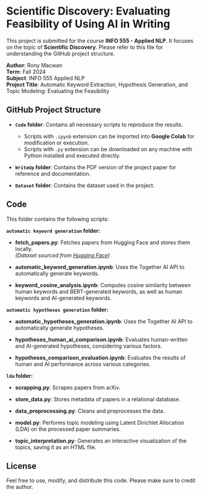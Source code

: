 # Scientific Discovery: Evaluating Feasibility of Using AI in Writing

This project is submitted for the course **INFO 555 - Applied NLP**. It focuses on the topic of **Scientific Discovery**. Please refer to this file for understanding the GitHub project structure.

**Author**: Rony Macwan  
**Term**: Fall 2024  
**Subject**: INFO 555 Applied NLP  
**Project Title**: Automatic Keyword Extraction, Hypothesis Generation, and Topic Modeling: Evaluating the Feasibility

## GitHub Project Structure

- **`Code` folder**: Contains all necessary scripts to reproduce the results.  
  - Scripts with `.ipynb` extension can be imported into **Google Colab** for modification or execution.  
  - Scripts with `.py` extension can be downloaded on any machine with Python installed and executed directly.

- **`WriteUp` folder**: Contains the PDF version of the project paper for reference and documentation.

- **`Dataset` folder**: Contains the dataset used in the project.

## Code

This folder contains the following scripts:

**`automatic keyword generation` folder:**

- **fetch_papers.py**: Fetches papers from Hugging Face and stores them locally.  
  *(Dataset sourced from [Hugging Face](https://huggingface.co/datasets/zelalt/arxiv-papers))*

- **automatic_keyword_generation.ipynb**: Uses the Together AI API to automatically generate keywords.

- **keyword_cosine_analysis.ipynb**: Computes cosine similarity between human keywords and BERT-generated keywords, as well as human keywords and AI-generated keywords.

**`automatic hypotheses generation` folder:**

- **automatic_hypotheses_generation.ipynb**: Uses the Together AI API to automatically generate hypotheses.

- **hypotheses_human_ai_comparison.ipynb**: Evaluates human-written and AI-generated hypotheses, considering various factors.

- **hypotheses_comparison_evaluation.ipynb**: Evaluates the results of human and AI performance across various categories.

**`lda` folder:**

- **scrapping.py**: Scrapes papers from arXiv.

- **store_data.py**: Stores metadata of papers in a relational database.

- **data_preprocessing.py**: Cleans and preprocesses the data.

- **model.py**: Performs topic modeling using Latent Dirichlet Allocation (LDA) on the processed paper summaries.

- **topic_interpretation.py**: Generates an interactive visualization of the topics, saving it as an HTML file.


## License

Feel free to use, modify, and distribute this code. Please make sure to credit the author. 